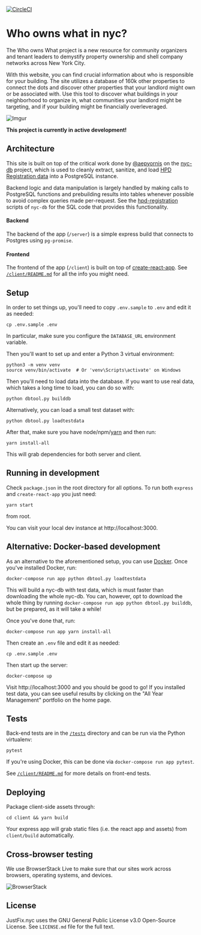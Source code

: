 [![CircleCI](https://circleci.com/gh/JustFixNYC/who-owns-what.svg?style=svg)](https://circleci.com/gh/JustFixNYC/who-owns-what)

# Who owns what in nyc?

The Who owns What project is a new resource for community organizers and tenant leaders to demystify property ownership and shell company networks across New York City.

With this website, you can find crucial information about who is responsible for your building. The site utilizes a database of 160k other properties to connect the dots and discover other properties that your landlord might own or be associated with. Use this tool to discover what buildings in your neighborhood to organize in, what communities your landlord might be targeting, and if your building might be financially overleveraged.

![Imgur](http://i.imgur.com/cYw4gyU.jpg)


**This project is currently in active development!**

## Architecture

This site is built on top of the critical work done by [@aepyornis](https://github.com/aepyornis) on the [nyc-db](https://github.com/aepyornis/nyc-db) project, which is used to cleanly extract, sanitize, and load [HPD Registration data](http://www1.nyc.gov/site/hpd/about/open-data.page) into a PostgreSQL instance.

Backend logic and data manipulation is largely handled by making calls to PostgreSQL functions and prebuilding results into tables whenever possible to avoid complex queries made per-request. See the [hpd-registration ](https://github.com/aepyornis/nyc-db/tree/master/src/nycdb/sql/hpd_registrations) scripts of `nyc-db` for the SQL code that provides this functionality.

#### Backend

The backend of the app (`/server`) is a simple express build that connects to Postgres using `pg-promise`.

#### Frontend

The frontend of the app (`/client`) is built on top of [create-react-app](https://github.com/facebookincubator/create-react-app). See [`/client/README.md`](client/README.md) for all the info you might need.

## Setup

In order to set things up, you'll need to copy `.env.sample` to `.env` and
edit it as needed:

```
cp .env.sample .env
```

In particular, make sure you configure the `DATABASE_URL` environment variable.

Then you'll want to set up and enter a Python 3 virtual environment:

```
python3 -m venv venv
source venv/bin/activate  # Or 'venv\Scripts\activate' on Windows
```

Then you'll need to load data into the database. If you want to use
real data, which takes a long time to load, you can do so with:

```
python dbtool.py builddb
```

Alternatively, you can load a small test dataset with:

```
python dbtool.py loadtestdata
```

After that, make sure you have node/npm/[yarn](https://yarnpkg.com/en/) and then run:

```
yarn install-all
```

This will grab dependencies for both server and client.

## Running in development

Check `package.json` in the root directory for all options. To run both `express` and `create-react-app` you just need:

```
yarn start
```

from root.

You can visit your local dev instance at http://localhost:3000.

## Alternative: Docker-based development

As an alternative to the aforementioned setup, you can use
[Docker](https://www.docker.com/get-started). Once you've
installed Docker, run:

```
docker-compose run app python dbtool.py loadtestdata
```

This will build a nyc-db with test data, which is must faster
than downloading the whole nyc-db. You can, however, opt to
download the whole thing by running
`docker-compose run app python dbtool.py builddb`, but be
prepared, as it will take a while!

Once you've done that, run:

```
docker-compose run app yarn install-all
```

Then create an `.env` file and edit it as needed:

```
cp .env.sample .env
```

Then start up the server:

```
docker-compose up
```

Visit http://localhost:3000 and you should be good to go! If
you installed test data, you can see useful results by
clicking on the "All Year Management" portfolio on the
home page.

## Tests

Back-end tests are in the [`/tests`](tests/) directory and can be run via
the Python virtualenv:

```
pytest
```

If you're using Docker, this can be done via `docker-compose run app pytest`.

See [`/client/README.md`](client/README.md) for more details on front-end
tests.

## Deploying

Package client-side assets through:

```
cd client && yarn build
```

Your express app will grab static files (i.e. the react app and assets) from `client/build` automatically.

## Cross-browser testing

We use BrowserStack Live to make sure that our sites work across browsers, operating systems, and devices.

![BrowserStack](https://www.browserstack.com/images/layout/browserstack-logo-600x315.png)

## License

JustFix.nyc uses the GNU General Public License v3.0 Open-Source License. See `LICENSE.md` file for the full text.
